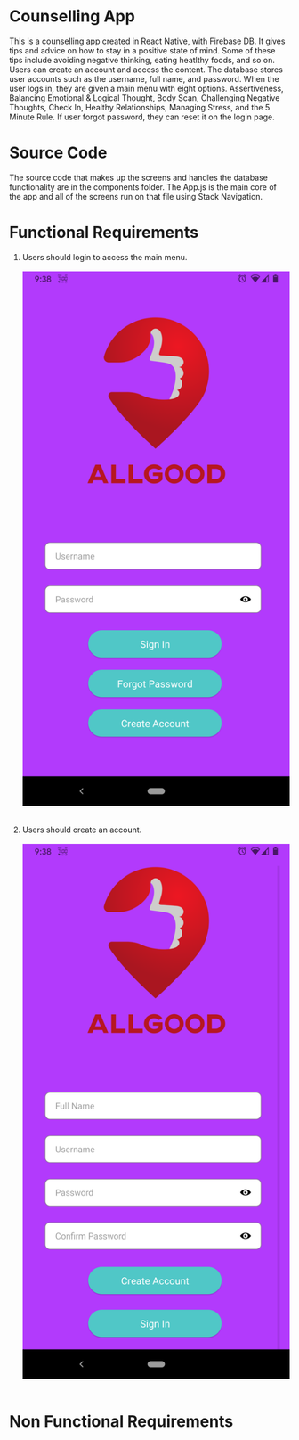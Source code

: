 # Counselling App
This is a counselling app created in React Native, with Firebase DB. It gives tips and advice on how to stay in a positive state of mind. Some of these tips include avoiding negative thinking, eating heatlthy foods, and so on. Users can create an account and access the content. The database stores user accounts such as the username, full name, and password. When the user logs in, they are given a main menu with eight options. Assertiveness, Balancing Emotional & Logical Thought, Body Scan, Challenging Negative Thoughts, Check In, Healthy Relationships, Managing Stress, and the 5 Minute Rule. If user forgot password, they can reset it on the login page.    

# Source Code
The source code that makes up the screens and handles the database functionality are in the components folder. The App.js is the main core of the app and all of the screens run on that file using Stack Navigation. 

# Functional Requirements
1. Users should login to access the main menu. <br/> <br/>
![alt text](https://github.com/humbleguidant/CounsellingApp/blob/master/Screenshots/Screenshot_20210506-093829.png?raw=true) <br /> <br />

2. Users should create an account. <br/> <br/>
![alt text](https://github.com/humbleguidant/CounsellingApp/blob/master/Screenshots/Screenshot_20210506-093840.png?raw=true) <br /> <br />
# Non Functional Requirements
